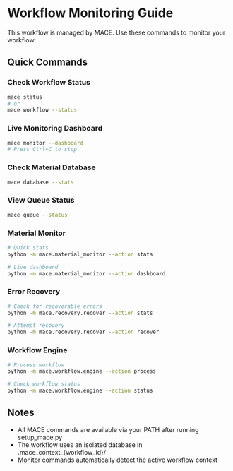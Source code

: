 # Workflow Monitoring Guide

This workflow is managed by MACE. Use these commands to monitor your workflow:

## Quick Commands

### Check Workflow Status
```bash
mace status
# or
mace workflow --status
```

### Live Monitoring Dashboard
```bash
mace monitor --dashboard
# Press Ctrl+C to stop
```

### Check Material Database
```bash
mace database --stats
```

### View Queue Status
```bash
mace queue --status
```

### Material Monitor
```bash
# Quick stats
python -m mace.material_monitor --action stats

# Live dashboard
python -m mace.material_monitor --action dashboard
```

### Error Recovery
```bash
# Check for recoverable errors
python -m mace.recovery.recover --action stats

# Attempt recovery
python -m mace.recovery.recover --action recover
```

### Workflow Engine
```bash
# Process workflow
python -m mace.workflow.engine --action process

# Check workflow status
python -m mace.workflow.engine --action status
```

## Notes
- All MACE commands are available via your PATH after running setup_mace.py
- The workflow uses an isolated database in .mace_context_{workflow_id}/
- Monitor commands automatically detect the active workflow context
